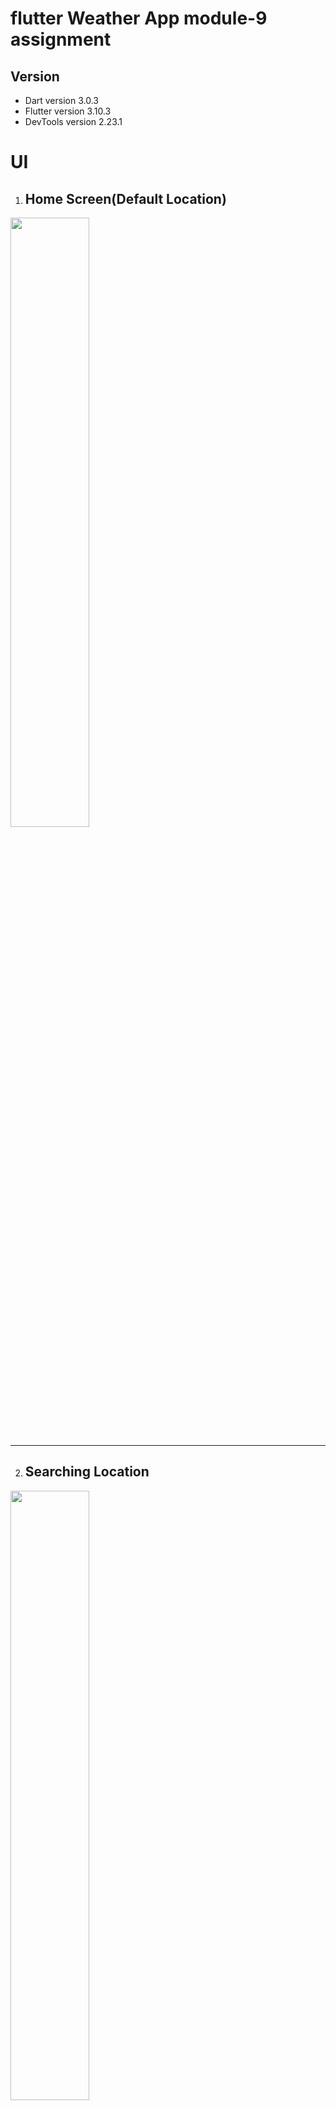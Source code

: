 # flutter **Weather App** module-9 assignment

## Version

-   Dart version 3.0.3
-   Flutter version 3.10.3
-   DevTools version 2.23.1


# UI

1. ## Home Screen(Default Location)
<img src="https://github.com/pd28CSE/flutter_weather_app_module9_assignment_ostad/assets/71305747/f35302fb-7e31-4af2-8ff6-02a4557331ae" width="50%" height="50%"><hr>


2. ## Searching Location
<img src="https://github.com/pd28CSE/flutter_weather_app_module9_assignment_ostad/assets/71305747/18b66fcf-eebb-489c-88c9-e78a272a1539" width="50%" height="50%"><hr>


3. ## Loading Screen
<img src="https://github.com/pd28CSE/flutter_weather_app_module9_assignment_ostad/assets/71305747/3864b919-cc2a-4881-aaa7-91e33f564c58" width="50%" height="50%"><hr>



4. ## Some Search Results

<img src="https://github.com/pd28CSE/flutter_weather_app_module9_assignment_ostad/assets/71305747/9d80b03b-2572-4328-9ba3-5929461b7021" width="50%" height="50%"><hr>

<img src="https://github.com/pd28CSE/flutter_weather_app_module9_assignment_ostad/assets/71305747/6029a53c-90eb-4d20-b16e-37dabe98f0cf" width="50%" height="50%"><hr>

<img src="https://github.com/pd28CSE/flutter_weather_app_module9_assignment_ostad/assets/71305747/6c278c63-16ce-44c0-b462-fa03533421a5" width="50%" height="50%"><hr>


5. ## Error messages (When some error occurs)
<img src="https://github.com/pd28CSE/flutter_weather_app_module9_assignment_ostad/assets/71305747/05c6efa6-b436-4378-bf54-5af5b6095810" width="50%" height="50%"><hr>






